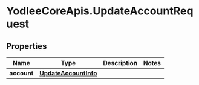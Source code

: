 # YodleeCoreApis.UpdateAccountRequest

## Properties
Name | Type | Description | Notes
------------ | ------------- | ------------- | -------------
**account** | [**UpdateAccountInfo**](UpdateAccountInfo.md) |  | 
